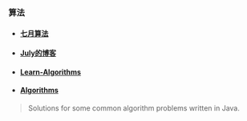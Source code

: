 ### 算法
* #### [七月算法](http://ask.julyedu.com/)

* #### [July的博客](http://blog.csdn.net/v_july_v)

* #### [Learn-Algorithms](https://github.com/nonstriater/Learn-Algorithms)

* #### [Algorithms](https://github.com/pedrovgs/Algorithms)
> Solutions for some common algorithm problems written in Java.
